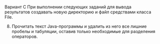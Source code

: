 Вариант С
При выполнении следующих заданий для вывода результатов создавать новую директорию и файл средствами класса File.

8. Прочитать текст Java-программы и удалить из него все лишние пробелы
   и табуляции, оставив только необходимые для разделения операторов.
